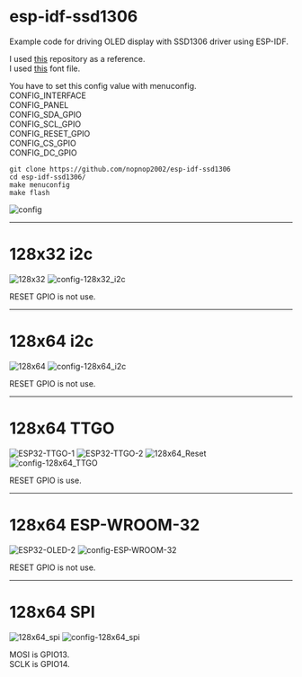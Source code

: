 # esp-idf-ssd1306
Example code for driving OLED display with SSD1306 driver using ESP-IDF.   


I used [this](https://github.com/yanbe/ssd1306-esp-idf-i2c) repository as a reference.   
I used [this](https://github.com/dhepper/font8x8) font file.   

You have to set this config value with menuconfig.   
CONFIG_INTERFACE   
CONFIG_PANEL   
CONFIG_SDA_GPIO   
CONFIG_SCL_GPIO   
CONFIG_RESET_GPIO   
CONFIG_CS_GPIO   
CONFIG_DC_GPIO   

```
git clone https://github.com/nopnop2002/esp-idf-ssd1306
cd esp-idf-ssd1306/
make menuconfig
make flash
```

![config](https://user-images.githubusercontent.com/6020549/56449085-4f458380-6350-11e9-95f8-8583c3f78e80.jpg)

---

# 128x32 i2c

![128x32](https://user-images.githubusercontent.com/6020549/56449097-6d12e880-6350-11e9-8edd-7a8fc5eaeedc.JPG)
![config-128x32_i2c](https://user-images.githubusercontent.com/6020549/58878909-5c0b1480-870f-11e9-90db-20d3d103415b.jpg)

RESET GPIO is not use.   

---

# 128x64 i2c

![128x64](https://user-images.githubusercontent.com/6020549/56449101-7dc35e80-6350-11e9-8579-32fff38369c0.JPG)
![config-128x64_i2c](https://user-images.githubusercontent.com/6020549/58878927-69c09a00-870f-11e9-9dee-72e5647a0004.jpg)

RESET GPIO is not use.   

---

# 128x64 TTGO

![ESP32-TTGO-1](https://user-images.githubusercontent.com/6020549/56449111-9764a600-6350-11e9-9902-e2ad1c4aefb0.JPG)
![ESP32-TTGO-2](https://user-images.githubusercontent.com/6020549/56449116-9a5f9680-6350-11e9-86ec-e06648118add.JPG)
![128x64_Reset](https://user-images.githubusercontent.com/6020549/56449118-9e8bb400-6350-11e9-9b90-1eb1f9fa8e99.JPG)
![config-128x64_TTGO](https://user-images.githubusercontent.com/6020549/58879031-a4c2cd80-870f-11e9-941b-05c6a14e3e9f.jpg)

RESET GPIO is use.   

---

# 128x64 ESP-WROOM-32

![ESP32-OLED-2](https://user-images.githubusercontent.com/6020549/57063327-d229ef00-6cfd-11e9-98ab-8448e14d81e2.JPG)
![config-ESP-WROOM-32](https://user-images.githubusercontent.com/6020549/58879064-b4421680-870f-11e9-94c6-c3008fb56203.jpg)

RESET GPIO is not use.   

---

# 128x64 SPI

![128x64_spi](https://user-images.githubusercontent.com/6020549/56844607-ee88ee80-68ed-11e9-9b20-ab5e7e0d2a99.JPG)
![config-128x64_spi](https://user-images.githubusercontent.com/6020549/58879091-cae86d80-870f-11e9-82da-6e757fbe2f20.jpg)

MOSI is GPIO13.   
SCLK is GPIO14.   


